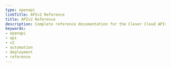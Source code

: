 ```yaml
---
type: openapi
linkTitle: APIv2 Reference
title: APIv2 Reference
description: Complete reference documentation for the Clever Cloud APIv2. Includes methods and examples to automate deployments and orchestration.
keywords:
- openapi
- api
- v2
- automation
- deployment
- reference
---
```

